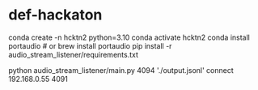 # def-hackaton
conda create -n hcktn2 python=3.10
conda activate hcktn2
conda install portaudio # or brew install portaudio
pip install -r audio_stream_listener/requirements.txt

python audio_stream_listener/main.py 4094 './output.jsonl'
connect 192.168.0.55 4091 